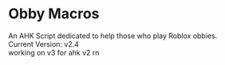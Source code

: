 # Obby Macros  
An AHK Script dedicated to help those who play Roblox obbies.  
Current Version: v2.4  
working on v3 for ahk v2 rn
